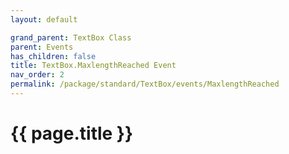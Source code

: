 ```yaml
---
layout: default

grand_parent: TextBox Class
parent: Events
has_children: false
title: TextBox.MaxlengthReached Event
nav_order: 2
permalink: /package/standard/TextBox/events/MaxlengthReached
---
```

# {{ page.title }}
